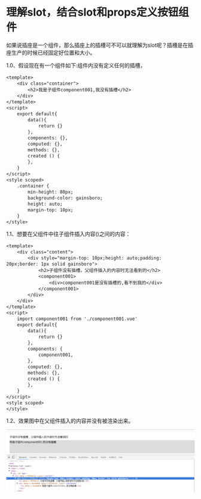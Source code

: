 理解slot，结合slot和props定义按钮组件
====
  如果说插座是一个组件，那么插座上的插槽可不可以就理解为slot呢？插槽是在插座生产的时候已经固定好位置和大小。
    
  1.0、假设现在有一个组件如下:组件内没有定义任何的插槽，
  
    <template>
        <div class="container">
            <h2>我是子组件component001,我没有插槽</h2>
        </div>
    </template>
    <script>
        export default{
            data(){
                return {}
            },
            components: {},
            computed: {},
            methods: {},
            created () {
            },
        }
    </script>
    <style scoped>
        .container {
            min-height: 80px;
            background-color: gainsboro;
            height: auto;
            margin-top: 10px;
        }
    </style>
    
  1.1、想要在父组件中往子组件插入内容(<component001></component001>)之间的内容：
  
    <template>
        <div class="content">
            <div style="margin-top: 10px;height: auto;padding: 20px;border: 1px solid gainsboro">
                <h2>子组件没有插槽，父组件插入的内容时无法看到的</h2>
                <component001>
                    <div>component001是没有插槽的,看不到我的</div>
                </component001>
            </div>
        </div>
    </template>
    <script>
        import component001 from './component001.vue'
        export default{
            data(){
                return {}
            },
            components: {
                component001,
            },
            computed: {},
            methods: {},
            created () {
            },
        }
    </script>
    <style scoped>
    </style>
  
  1.2、效果图中在父组件插入的内容并没有被渲染出来。
  
  ![image](https://github.com/jiekekeji/MVueWebpack/blob/master/demo014/preview/1.png)
    
    
    

 